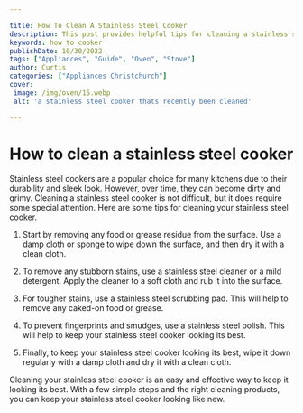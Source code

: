 ```yaml
---

title: How To Clean A Stainless Steel Cooker
description: This post provides helpful tips for cleaning a stainless steel cooker, making it easy to keep your kitchen looking great. Read on to learn how to clean your stainless steel cooker.
keywords: how to cooker
publishDate: 10/30/2022
tags: ["Appliances", "Guide", "Oven", "Stove"]
author: Curtis
categories: ["Appliances Christchurch"]
cover: 
 image: /img/oven/15.webp
 alt: 'a stainless steel cooker thats recently been cleaned'

---
```


# How to clean a stainless steel cooker

Stainless steel cookers are a popular choice for many kitchens due to their durability and sleek look. However, over time, they can become dirty and grimy. Cleaning a stainless steel cooker is not difficult, but it does require some special attention. Here are some tips for cleaning your stainless steel cooker.

1. Start by removing any food or grease residue from the surface. Use a damp cloth or sponge to wipe down the surface, and then dry it with a clean cloth.

2. To remove any stubborn stains, use a stainless steel cleaner or a mild detergent. Apply the cleaner to a soft cloth and rub it into the surface.

3. For tougher stains, use a stainless steel scrubbing pad. This will help to remove any caked-on food or grease.

4. To prevent fingerprints and smudges, use a stainless steel polish. This will help to keep your stainless steel cooker looking its best.

5. Finally, to keep your stainless steel cooker looking its best, wipe it down regularly with a damp cloth and dry it with a clean cloth.

Cleaning your stainless steel cooker is an easy and effective way to keep it looking its best. With a few simple steps and the right cleaning products, you can keep your stainless steel cooker looking like new.